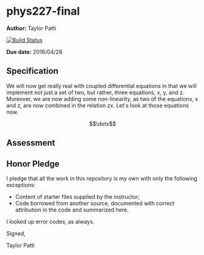 # phys227-final


**Author:** Taylor Patti

[![Build Status](https://travis-ci.org/chapman-phys227-2016s/phys227-final.svg?branch=master)](https://travis-ci.org/chapman-phys227-2016s/phys227-final)

**Due date:** 2016/04/28

## Specification

We will now get really real with coupled differential equations in that we will implement not just a set of two, but rather, three equations, x, y, and z. Moreover, we are now adding some non-linearity, as two of the equations, x and z, are now combined in the relation zx. Let's look at those equations now.

$$\dotx$$

## Assessment



## Honor Pledge

I pledge that all the work in this repository is my own with only the following exceptions:

* Content of starter files supplied by the instructor;
* Code borrowed from another source, documented with correct attribution in the code and summarized here.

I looked up error codes, as always.

Signed,

Taylor Patti
